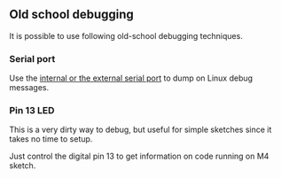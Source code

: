 ## Old school debugging
It is possible to use following old-school debugging techniques.

### Serial port
Use the [internal or the external serial port](!Arduino_M4_Processor/Communication) to dump on Linux debug messages.

### Pin 13 LED
This is a very dirty way to debug, but useful for simple sketches since it takes no time to setup.

Just control the digital pin 13 to get information on code running on M4 sketch.
